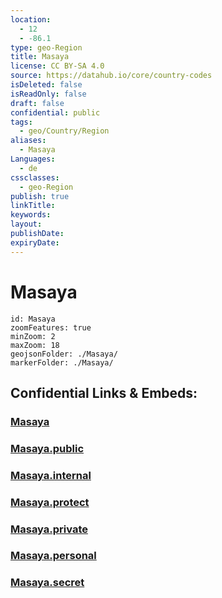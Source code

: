 ```yaml
---
location:
  - 12
  - -86.1
type: geo-Region
title: Masaya
license: CC BY-SA 4.0
source: https://datahub.io/core/country-codes
isDeleted: false
isReadOnly: false
draft: false
confidential: public
tags:
  - geo/Country/Region
aliases:
  - Masaya
Languages:
  - de
cssclasses:
  - geo-Region
publish: true
linkTitle:
keywords:
layout:
publishDate:
expiryDate:
---
```


# Masaya

```leaflet
id: Masaya
zoomFeatures: true 
minZoom: 2 
maxZoom: 18
geojsonFolder: ./Masaya/
markerFolder: ./Masaya/
```


## Confidential Links & Embeds: 

### [Masaya](/_Standards/Earth/Continent/America~Central/Nicaragua/departments~Nicaragua/Masaya.md) 

### [Masaya.public](/_public/Earth/Continent/America~Central/Nicaragua/departments~Nicaragua/Masaya.public.md) 

### [Masaya.internal](/_internal/Earth/Continent/America~Central/Nicaragua/departments~Nicaragua/Masaya.internal.md) 

### [Masaya.protect](/_protect/Earth/Continent/America~Central/Nicaragua/departments~Nicaragua/Masaya.protect.md) 

### [Masaya.private](/_private/Earth/Continent/America~Central/Nicaragua/departments~Nicaragua/Masaya.private.md) 

### [Masaya.personal](/_personal/Earth/Continent/America~Central/Nicaragua/departments~Nicaragua/Masaya.personal.md) 

### [Masaya.secret](/_secret/Earth/Continent/America~Central/Nicaragua/departments~Nicaragua/Masaya.secret.md)

